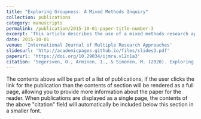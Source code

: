 ```yaml
---
title: "Exploring Groupness: A Mixed Methods Inquiry"
collection: publications
category: manuscripts
permalink: /publication/2015-10-01-paper-title-number-3
excerpt: 'This article describes the use of a mixed methods research approach to explore the dynamics of social group construction with Imitation Game experiments. More specifically, we analyzed in which ways, and how effectively, people draw boundaries in social interaction. That is, we studied ways in which people distinguish between group members and outsiders. Our study included a group of active Christians (n = 20) and non-religious individuals (n = 19) in Finland. We conceptualized the Imitation Game as a mixed data collection instrument because it combines both qualitative and quantitative data in an integrated manner. As part of our analysis, we introduce an indicator called the Sequential Identification Ratio (SIR), which is an indicator of how accurately participants draw boundaries in the Imitation Game. The results based on the SIR indicate that group boundaries are established with 4 different strategies: experiential, epistemic, axiological, and linguistic. Finally, we show how a mixed methods researcher can conduct a form of quantitizing to use both quantitative and qualitative aspects of Imitation Game data.'
date: 2015-10-01
venue: 'International Journal of Multiple Research Approaches'
slidesurl: 'http://academicpages.github.io/files/slides3.pdf'
paperurl: 'https://doi.org/10.29034/ijmra.v12n1a3'
citation: 'Segersven, O., Arminen, I., & Simonen, M. (2020). Exploring Groupness--A Mixed Methods Imitation Game Inquiry. International Journal of Multiple Research Approaches, 12(1), 96–109.'
---
```


The contents above will be part of a list of publications, if the user clicks the link for the publication than the contents of section will be rendered as a full page, allowing you to provide more information about the paper for the reader. When publications are displayed as a single page, the contents of the above "citation" field will automatically be included below this section in a smaller font.